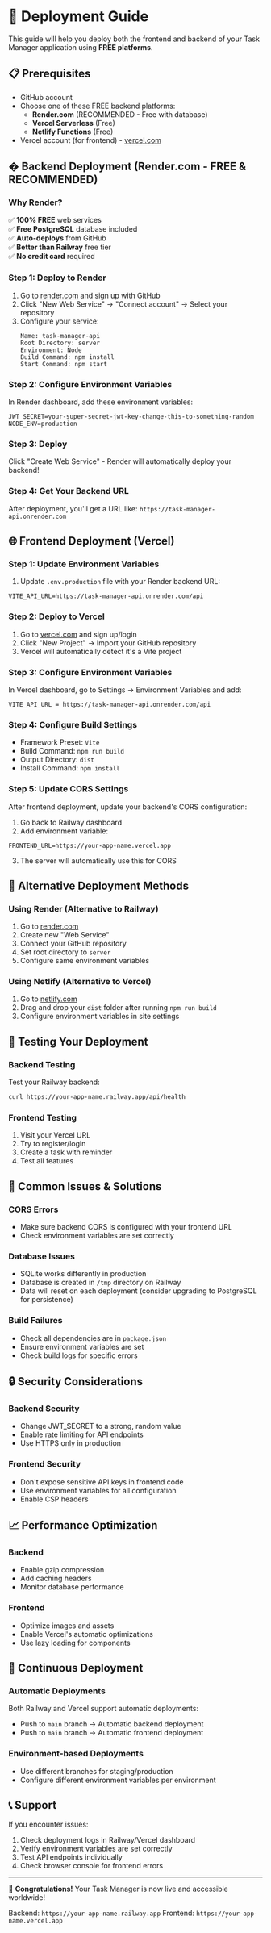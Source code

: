 # 🚀 Deployment Guide

This guide will help you deploy both the frontend and backend of your Task Manager application using **FREE platforms**.

## 📋 Prerequisites

- GitHub account
- Choose one of these FREE backend platforms:
  - **Render.com** (RECOMMENDED - Free with database)
  - **Vercel Serverless** (Free)
  - **Netlify Functions** (Free)
- Vercel account (for frontend) - [vercel.com](https://vercel.com)

## � Backend Deployment (Render.com - FREE & RECOMMENDED)

### Why Render?
✅ **100% FREE** web services  
✅ **Free PostgreSQL** database included  
✅ **Auto-deploys** from GitHub  
✅ **Better than Railway** free tier  
✅ **No credit card** required  

### Step 1: Deploy to Render
1. Go to [render.com](https://render.com) and sign up with GitHub
2. Click "New Web Service" → "Connect account" → Select your repository
3. Configure your service:
   ```
   Name: task-manager-api
   Root Directory: server
   Environment: Node
   Build Command: npm install
   Start Command: npm start
   ```

### Step 2: Configure Environment Variables
In Render dashboard, add these environment variables:
```
JWT_SECRET=your-super-secret-jwt-key-change-this-to-something-random
NODE_ENV=production
```

### Step 3: Deploy
Click "Create Web Service" - Render will automatically deploy your backend!

### Step 4: Get Your Backend URL
After deployment, you'll get a URL like: `https://task-manager-api.onrender.com`

## 🌐 Frontend Deployment (Vercel)

### Step 1: Update Environment Variables
1. Update `.env.production` file with your Render backend URL:
```env
VITE_API_URL=https://task-manager-api.onrender.com/api
```

### Step 2: Deploy to Vercel
1. Go to [vercel.com](https://vercel.com) and sign up/login
2. Click "New Project" → Import your GitHub repository
3. Vercel will automatically detect it's a Vite project

### Step 3: Configure Environment Variables
In Vercel dashboard, go to Settings → Environment Variables and add:
```
VITE_API_URL = https://task-manager-api.onrender.com/api
```

### Step 4: Configure Build Settings
- Framework Preset: `Vite`
- Build Command: `npm run build`
- Output Directory: `dist`
- Install Command: `npm install`

### Step 5: Update CORS Settings
After frontend deployment, update your backend's CORS configuration:

1. Go back to Railway dashboard
2. Add environment variable:
```
FRONTEND_URL=https://your-app-name.vercel.app
```

3. The server will automatically use this for CORS

## 🔄 Alternative Deployment Methods

### Using Render (Alternative to Railway)
1. Go to [render.com](https://render.com)
2. Create new "Web Service"
3. Connect your GitHub repository
4. Set root directory to `server`
5. Configure same environment variables

### Using Netlify (Alternative to Vercel)
1. Go to [netlify.com](https://netlify.com)
2. Drag and drop your `dist` folder after running `npm run build`
3. Configure environment variables in site settings

## 🧪 Testing Your Deployment

### Backend Testing
Test your Railway backend:
```bash
curl https://your-app-name.railway.app/api/health
```

### Frontend Testing
1. Visit your Vercel URL
2. Try to register/login
3. Create a task with reminder
4. Test all features

## 🐛 Common Issues & Solutions

### CORS Errors
- Make sure backend CORS is configured with your frontend URL
- Check environment variables are set correctly

### Database Issues
- SQLite works differently in production
- Database is created in `/tmp` directory on Railway
- Data will reset on each deployment (consider upgrading to PostgreSQL for persistence)

### Build Failures
- Check all dependencies are in `package.json`
- Ensure environment variables are set
- Check build logs for specific errors

## 🔒 Security Considerations

### Backend Security
- Change JWT_SECRET to a strong, random value
- Enable rate limiting for API endpoints
- Use HTTPS only in production

### Frontend Security
- Don't expose sensitive API keys in frontend code
- Use environment variables for all configuration
- Enable CSP headers

## 📈 Performance Optimization

### Backend
- Enable gzip compression
- Add caching headers
- Monitor database performance

### Frontend
- Optimize images and assets
- Enable Vercel's automatic optimizations
- Use lazy loading for components

## 🔄 Continuous Deployment

### Automatic Deployments
Both Railway and Vercel support automatic deployments:
- Push to `main` branch → Automatic backend deployment
- Push to `main` branch → Automatic frontend deployment

### Environment-based Deployments
- Use different branches for staging/production
- Configure different environment variables per environment

## 📞 Support

If you encounter issues:
1. Check deployment logs in Railway/Vercel dashboard
2. Verify environment variables are set correctly
3. Test API endpoints individually
4. Check browser console for frontend errors

---

🎉 **Congratulations!** Your Task Manager is now live and accessible worldwide!

Backend: `https://your-app-name.railway.app`
Frontend: `https://your-app-name.vercel.app`
